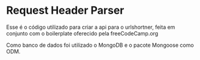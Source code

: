 # Request Header Parser

Esse é o código utilizado para criar a api para o urlshortner, feita em conjunto com o boilerplate oferecido pela freeCodeCamp.org

Como banco de dados foi utilizado o MongoDB e o pacote Mongoose como ODM.
